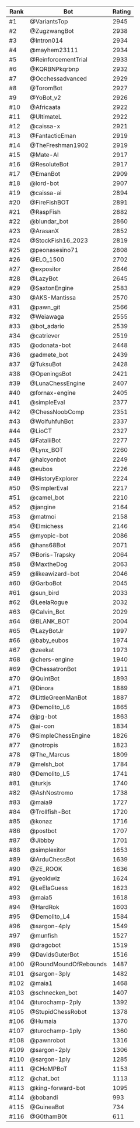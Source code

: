 Rank|Bot|Rating
---|---|---
#1|@VariantsTop|2945
#2|@ZugzwangBot|2938
#3|@Intron014|2934
#4|@mayhem23111|2934
#5|@ReinforcementTrial|2933
#6|@KQRBNPkqrbnp|2932
#7|@Occhessadvanced|2929
#8|@ToromBot|2927
#9|@YoBot_v2|2926
#10|@Africaata|2922
#11|@UltimateL|2922
#12|@caissa-x|2921
#13|@FantacticEman|2919
#14|@TheFreshman1902|2919
#15|@Mate-AI|2917
#16|@ResoluteBot|2917
#17|@EmanBot|2909
#18|@lord-bot|2907
#19|@caissa-ai|2894
#20|@FireFishBOT|2891
#21|@RaspFish|2882
#22|@blundar_bot|2860
#23|@ArasanX|2852
#24|@StockFish16_2023|2819
#25|@peonasesino71|2808
#26|@ELO_1500|2702
#27|@expositor|2646
#28|@LazyBot|2645
#29|@SaxtonEngine|2583
#30|@AKS-Mantissa|2570
#31|@pawn_git|2566
#32|@Weiawaga|2555
#33|@bot_adario|2539
#34|@catriever|2519
#35|@odonata-bot|2448
#36|@admete_bot|2439
#37|@TuksuBot|2428
#38|@OpeningsBot|2421
#39|@LunaChessEngine|2407
#40|@fornax-engine|2405
#41|@simpleEval|2377
#42|@ChessNoobComp|2351
#43|@WolfuhfuhBot|2337
#44|@LioCT|2327
#45|@FataliiBot|2277
#46|@Lynx_BOT|2260
#47|@halcyonbot|2249
#48|@eubos|2226
#49|@HistoryExplorer|2224
#50|@SimplerEval|2217
#51|@camel_bot|2210
#52|@jangine|2164
#53|@matmoi|2158
#54|@Elmichess|2146
#55|@myopic-bot|2086
#56|@hans68Bot|2071
#57|@Boris-Trapsky|2064
#58|@MaxtheDog|2063
#59|@likeawizard-bot|2046
#60|@GarboBot|2045
#61|@sun_bird|2033
#62|@LeelaRogue|2032
#63|@Calvin_Bot|2029
#64|@BLANK_BOT|2004
#65|@LazyBotJr|1997
#66|@baby_eubos|1974
#67|@zeekat|1973
#68|@chers-engine|1940
#69|@ChessatronBot|1911
#70|@QuintBot|1893
#71|@Dinora|1889
#72|@LittleGreenManBot|1887
#73|@Demolito_L6|1865
#74|@jpg-bot|1863
#75|@ai-con|1834
#76|@SimpleChessEngine|1826
#77|@notropis|1823
#78|@The_Marcus|1809
#79|@melsh_bot|1784
#80|@Demolito_L5|1741
#81|@turkjs|1740
#82|@AshNostromo|1738
#83|@maia9|1727
#84|@Trollfish-Bot|1720
#85|@konaz|1716
#86|@postbot|1707
#87|@Jibbby|1701
#88|@simplexitor|1653
#89|@ArduChessBot|1639
#90|@ZE_ROOK|1636
#91|@yeoldwiz|1624
#92|@LeElaGuess|1623
#93|@maia5|1618
#94|@HardRok|1603
#95|@Demolito_L4|1584
#96|@sargon-4ply|1549
#97|@munfish|1527
#98|@dragobot|1519
#99|@DavidsGuterBot|1516
#100|@RoundMoundOfRebounds|1487
#101|@sargon-3ply|1482
#102|@maia1|1468
#103|@schnecken_bot|1407
#104|@turochamp-2ply|1392
#105|@StupidChessRobot|1378
#106|@Humaia|1370
#107|@turochamp-1ply|1360
#108|@pawnrobot|1316
#109|@sargon-2ply|1306
#110|@sargon-1ply|1285
#111|@CHoMPBoT|1153
#112|@chat_bot|1113
#113|@king-forward-bot|1095
#114|@bobandi|993
#115|@GuineaBot|734
#116|@G0thamB0t|611
